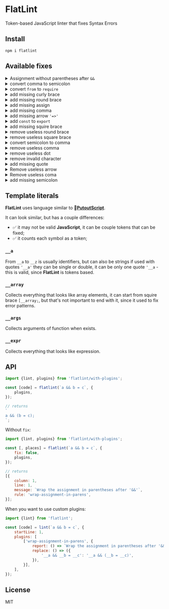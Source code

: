 # FlatLint

Token-based JavaScript linter that fixes Syntax Errors

## Install

```
npm i flatlint
```

## Available fixes

<details><summary>Assignment without parentheses after <code>&&</code></summary>

```diff
-a && b = c;
+a && (b = c);
```

</details>

<details><summary>convert comma to semicolon</summary>

```diff
-const a = 5,
+const a = 5;

function x() {
-   return m,
+   return m;
}

-import a from 'a',
+import a from 'a';

-const a = 3,
+const a = 3;
module.exports = 2;
```

</details>

<details><summary>convert <code>from</code> to <code>require</code></summary>

```diff
-const a = from 'a';
+const a = require('a');
```

</details>

<details><summary>add missing curly brace</summary>

```diff
-function a({b, c) {}
-function a({b, c}) {}

-const {a = b;
+const {a} = b;
```

</details>

<details><summary>add missing round brace</summary>

```diff
-if a > 5 {
+if (a > 5) {
    alert();
}

-if (a.b() {
+if (a.b()) {
}

-a('hello'
+a('hello');

const m = {
-    z: z('hello'
+    z: z('hello')
}

-{hello} = world;
+({hello} = world);

-assign(oldPath, currentPath;
+assign(oldPath, currentPath);
```

</details>

<details><summary>add missing assign</summary>

```diff
-const a 5;
+const a = 5;

-module.exports {};
+module.exports = {};
```

</details>

<details><summary>add missing comma</summary>

```diff
import {
-   a
+   a,
    b,
} from 'c';

t.transform('declare-imports-first', {
-   'declare-imports-first': declareImportsFirst
+   'declare-imports-first': declareImportsFirst,
    'convert-esm-to-commonjs': convertEsmToCommonJs,
});
```

 </details>

<details><summary>add missing arrow <code>'=>'</code></summary>

```diff
-const a = (b, c) {};
+const a = (b, c) => {};
```

 </details>

<details><summary>add <code>const</code> to <code>export</code></summary>

```diff
-export x = 5;
+export const x = 5;
```

 </details>

<details><summary>add missing squire brace</summary>

```diff
-const a = ['hello', 'world';
+const a = ['hello', 'world'];
```

 </details>

<details><summary>remove useless round brace</summary>

```diff
-const a = 5);
+const a = 5;

-import a from 'a');
+import a from 'a';

if (a) {
-})
+}
```

 </details>

<details><summary>remove useless square brace</summary>

```diff
-const a = [1, 2, 3]];
+const a = [1, 2, 3];
```

 </details>

<details><summary>convert semicolon to comma</summary>

```diff
const a = {
-    b: 'hello';
+    b: 'hello',
}

const b = [
    1,
-   2;
+   2,
    3,
]
```

 </details>

<details><summary>remove useless comma</summary>

```diff
function x() {
    return m;
-},
+}

-const expected = [],
+const expected = [];
t.equal(expected, []);
```

 </details>

<details><summary>remove useless dot</summary>

```diff
-fn([].);
+fn([].);
```

 </details>

<details><summary>remove invalid character</summary>

```diff
-const {¬
-····is,¬
-····sArgsStr,¬
-····isTypeParamsStr,¬
-} = require('./is');¬
+const {
+    is,
+    isArgsStr,
+    isTypeParamsStr,
+} = require('./is');
```

 </details>

<details><summary>add missing quote</summary>

```diff
-const a = 'hello
+const a = 'hello'

-fn('hello);
+fn('hello');
```

 </details>

<details><summary>Remove useless arrow</summary>

```diff
-function parse(source) => {
+function parse(source) {
    return source;
}
```

 </details>

<details><summary>Remove useless coma</summary>

```diff
const a = class {
-    b() {},
+    b() {}
}
```

 </details>

<details><summary>add missing semicolon</summary>

```diff
-const a = 5
+const a = 5;
```

 </details>

## Template literals

**FlatLint** uses language similar to 🐊[**PutoutScript**](https://github.com/coderaiser/putout/blob/master/docs/putout-script.md#-putoutscript).

It can look similar, but has a couple differences:

- ✅ it may not be valid **JavaScript**, it can be couple tokens that can be fixed;
- ✅ it counts each symbol as a token;

### `__a`

From `__a` to `__z` is usually identifiers, but can also be strings if used with quotes `'__a'` they can be single or double,
it can be only one quote `'__a` - this is valid, since **FlatLint** is tokens based.

### `__array`

Collects everything that looks like array elements, it can start from squire brace `[__array;`, but that's not important
to end with it, since it used to fix error patterns.

### `__args`

Collects arguments of function when exists.

### `__expr`

Collects everything that looks like expression.

## API

```js
import {lint, plugins} from 'flatlint/with-plugins';

const [code] = flatlint(`a && b = c`, {
    plugins,
});

// returns
`
a && (b = c);
`;
```

Without `fix`:

```js
import {lint, plugins} from 'flatlint/with-plugins';

const [, places] = flatlint(`a && b = c`, {
    fix: false,
    plugins,
});

// returns
[{
    column: 1,
    line: 1,
    message: `Wrap the assignment in parentheses after '&&'`,
    rule: 'wrap-assignment-in-parens',
}];
```

When you want to use custom plugins:

```js
import {lint} from 'flatlint';

const [code] = lint(`a && b = c`, {
    startLine: 1,
    plugins: [
        ['wrap-assignment-in-parens', {
            report: () => `Wrap the assignment in parentheses after '&&'`,
            replace: () => ({
                '__a && __b = __c': '__a && (__b = __c)',
            }),
        }],
    ],
});
```

## License

MIT
